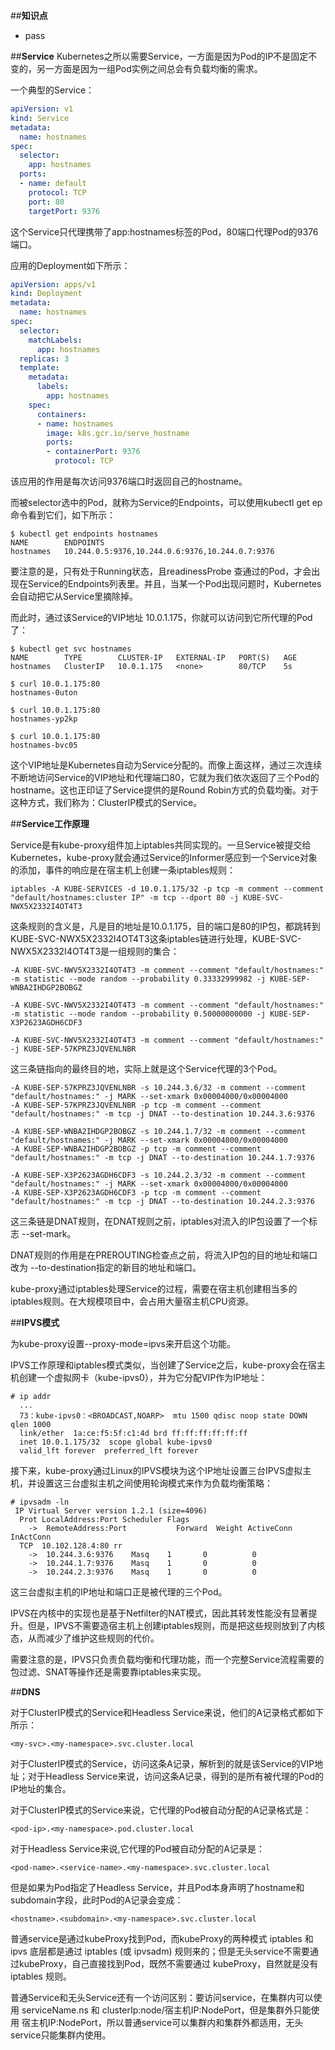 ##**知识点**
- pass

##**Service**
Kubernetes之所以需要Service，一方面是因为Pod的IP不是固定不变的，另一方面是因为一组Pod实例之间总会有负载均衡的需求。

一个典型的Service：
```yaml
apiVersion: v1
kind: Service
metadata:
  name: hostnames
spec:
  selector:
    app: hostnames
  ports:
  - name: default
    protocol: TCP
    port: 80
    targetPort: 9376
```
这个Service只代理携带了app:hostnames标签的Pod，80端口代理Pod的9376端口。

应用的Deployment如下所示：
```yaml
apiVersion: apps/v1
kind: Deployment
metadata:
  name: hostnames
spec:
  selector:
    matchLabels:
      app: hostnames
  replicas: 3
  template:
    metadata:
      labels:
        app: hostnames
    spec:
      containers:
      - name: hostnames
        image: k8s.gcr.io/serve_hostname
        ports:
        - containerPort: 9376
          protocol: TCP
```

该应用的作用是每次访问9376端口时返回自己的hostname。

而被selector选中的Pod，就称为Service的Endpoints，可以使用kubectl get ep命令看到它们，如下所示：

```
$ kubectl get endpoints hostnames
NAME        ENDPOINTS
hostnames   10.244.0.5:9376,10.244.0.6:9376,10.244.0.7:9376
```

要注意的是，只有处于Running状态，且readinessProbe 查通过的Pod，才会出现在Service的Endpoints列表里。并且，当某一个Pod出现问题时，Kubernetes会自动把它从Service里摘除掉。

而此时，通过该Service的VIP地址 10.0.1.175，你就可以访问到它所代理的Pod了：

```
$ kubectl get svc hostnames
NAME        TYPE        CLUSTER-IP   EXTERNAL-IP   PORT(S)   AGE
hostnames   ClusterIP   10.0.1.175   <none>        80/TCP    5s
 
$ curl 10.0.1.175:80
hostnames-0uton
 
$ curl 10.0.1.175:80
hostnames-yp2kp
 
$ curl 10.0.1.175:80
hostnames-bvc05
```

这个VIP地址是Kubernetes自动为Service分配的。而像上面这样，通过三次连续不断地访问Service的VIP地址和代理端口80，它就为我们依次返回了三个Pod的hostname。这也正印证了Service提供的是Round Robin方式的负载均衡。对于这种方式，我们称为：ClusterIP模式的Service。


##**Service工作原理**

Service是有kube-proxy组件加上iptables共同实现的。一旦Service被提交给Kubernetes，kube-proxy就会通过Service的Informer感应到一个Service对象的添加，事件的响应是在宿主机上创建一条iptables规则：

```
iptables -A KUBE-SERVICES -d 10.0.1.175/32 -p tcp -m comment --comment "default/hostnames:cluster IP" -m tcp --dport 80 -j KUBE-SVC-NWX5X2332I4OT4T3
```

这条规则的含义是，凡是目的地址是10.0.1.175，目的端口是80的IP包，都跳转到KUBE-SVC-NWX5X2332I4OT4T3这条iptables链进行处理，KUBE-SVC-NWX5X2332I4OT4T3是一组规则的集合：

```
-A KUBE-SVC-NWV5X2332I4OT4T3 -m comment --comment "default/hostnames:" -m statistic --mode random --probability 0.33332999982 -j KUBE-SEP-WNBA2IHDGP2BOBGZ
 
-A KUBE-SVC-NWV5X2332I4OT4T3 -m comment --comment "default/hostnames:" -m statistic --mode random --probability 0.50000000000 -j KUBE-SEP-X3P2623AGDH6CDF3
 
-A KUBE-SVC-NWV5X2332I4OT4T3 -m comment --comment "default/hostnames:" -j KUBE-SEP-57KPRZ3JQVENLNBR

```

这三条链指向的最终目的地，实际上就是这个Service代理的3个Pod。

```
-A KUBE-SEP-57KPRZ3JQVENLNBR -s 10.244.3.6/32 -m comment --comment "default/hostnames:" -j MARK --set-xmark 0x00004000/0x00004000
-A KUBE-SEP-57KPRZ3JQVENLNBR -p tcp -m comment --comment "default/hostnames:" -m tcp -j DNAT --to-destination 10.244.3.6:9376
 
-A KUBE-SEP-WNBA2IHDGP2BOBGZ -s 10.244.1.7/32 -m comment --comment "default/hostnames:" -j MARK --set-xmark 0x00004000/0x00004000
-A KUBE-SEP-WNBA2IHDGP2BOBGZ -p tcp -m comment --comment "default/hostnames:" -m tcp -j DNAT --to-destination 10.244.1.7:9376
 
-A KUBE-SEP-X3P2623AGDH6CDF3 -s 10.244.2.3/32 -m comment --comment "default/hostnames:" -j MARK --set-xmark 0x00004000/0x00004000
-A KUBE-SEP-X3P2623AGDH6CDF3 -p tcp -m comment --comment "default/hostnames:" -m tcp -j DNAT --to-destination 10.244.2.3:9376

```

这三条链是DNAT规则，在DNAT规则之前，iptables对流入的IP包设置了一个标志 --set-mark。

DNAT规则的作用是在PREROUTING检查点之前，将流入IP包的目的地址和端口改为 --to-destination指定的新目的地址和端口。

kube-proxy通过iptables处理Service的过程，需要在宿主机创建相当多的iptables规则。在大规模项目中，会占用大量宿主机CPU资源。


##**IPVS模式**

为kube-proxy设置--proxy-mode=ipvs来开启这个功能。

IPVS工作原理和iptables模式类似，当创建了Service之后，kube-proxy会在宿主机创建一个虚拟网卡（kube-ipvs0），并为它分配VIP作为IP地址：

```
# ip addr
  ...
  73：kube-ipvs0：<BROADCAST,NOARP>  mtu 1500 qdisc noop state DOWN qlen 1000
  link/ether  1a:ce:f5:5f:c1:4d brd ff:ff:ff:ff:ff:ff
  inet 10.0.1.175/32  scope global kube-ipvs0
  valid_lft forever  preferred_lft forever
```

接下来，kube-proxy通过Linux的IPVS模块为这个IP地址设置三台IPVS虚拟主机，并设置这三台虚拟主机之间使用轮询模式来作为负载均衡策略：

```
# ipvsadm -ln
 IP Virtual Server version 1.2.1 (size=4096)
  Prot LocalAddress:Port Scheduler Flags
    ->  RemoteAddress:Port           Forward  Weight ActiveConn InActConn     
  TCP  10.102.128.4:80 rr
    ->  10.244.3.6:9376    Masq    1       0          0         
    ->  10.244.1.7:9376    Masq    1       0          0
    ->  10.244.2.3:9376    Masq    1       0          0
```

这三台虚拟主机的IP地址和端口正是被代理的三个Pod。

IPVS在内核中的实现也是基于Netfilter的NAT模式，因此其转发性能没有显著提升。但是，IPVS不需要造宿主机上创建iptables规则，而是把这些规则放到了内核态，从而减少了维护这些规则的代价。

需要注意的是，IPVS只负责负载均衡和代理功能，而一个完整Service流程需要的包过滤、SNAT等操作还是需要靠iptables来实现。

##**DNS**

对于ClusterIP模式的Service和Headless Service来说，他们的A记录格式都如下所示：

```
<my-svc>.<my-namespace>.svc.cluster.local
```
对于ClusterIP模式的Service，访问这条A记录，解析到的就是该Service的VIP地址；对于Headless Service来说，访问这条A记录，得到的是所有被代理的Pod的IP地址的集合。

对于ClusterIP模式的Service来说，它代理的Pod被自动分配的A记录格式是：

```
<pod-ip>.<my-namespace>.pod.cluster.local
```

对于Headless Service来说,它代理的Pod被自动分配的A记录是：

```
<pod-name>.<service-name>.<my-namespace>.svc.cluster.local
```

但是如果为Pod指定了Headless Service，并且Pod本身声明了hostname和subdomain字段，此时Pod的A记录会变成：

```
<hostname>.<subdomain>.<my-namespace>.svc.cluster.local
```


普通service是通过kubeProxy找到Pod，而kubeProxy的两种模式 iptables 和 ipvs 底层都是通过 iptables (或 ipvsadm) 规则来的；但是无头service不需要通过kubeProxy，自己直接找到Pod，既然不需要通过 kubeProxy，自然就是没有 iptables 规则。

普通Service和无头Service还有一个访问区别：要访问service，在集群内可以使用 serviceName.ns 和 clusterIp:node/宿主机IP:NodePort，但是集群外只能使用 宿主机IP:NodePort，所以普通service可以集群内和集群外都适用，无头service只能集群内使用。
